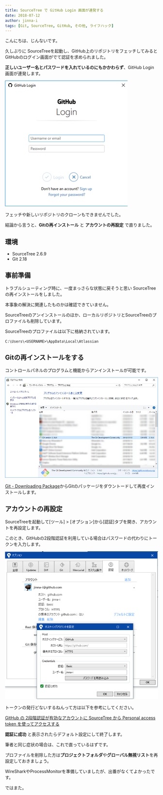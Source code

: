 ```yaml
---
title: SourceTree で GitHub Login 画面が連発する
date: 2018-07-12
author: jinna-i
tags: [Git, SourceTree, GitHub, その他, ライフハック]
---
```


こんにちは、じんないです。

久しぶりに SourceTreeを起動し、GitHub上のリポジトリをフェッチしてみるとGitHubのログイン画面がでて認証を求められました。

**正しいユーザー名とパスワードを入れているのにもかかわらず**、GitHub Login 画面が連発します。

![](images/requires-github-authentication-many-times-with-sourcetree-1.png)

フェッチや新しいリポジトリのクローンもできませんでした。

結論から言うと、**Gitの再インストール** と **アカウントの再設定** で直りました。

## 環境

* SourceTree 2.6.9
* Git 2.18

## 事前準備

トラブルシューティング時に、一度まっさらな状態に戻そうと思い SourceTreeの再インストールをしました。

本事象の解決に関連したものかは確認できていません。

SourceTreeのアンインストールのほか、ローカルリポジトリとSourceTreeのプロファイルも削除しています。

SourceTreeのプロファイルは以下に格納されています。

`C:\Users\<USERNAME>\AppData\Local\Atlassian`

## Gitの再インストールをする

コントロールパネルのプログラムと機能からアンインストールが可能です。

![](images/requires-github-authentication-many-times-with-sourcetree-2.png)

[Git - Downloading Package](https://git-scm.com/download/win)からGitのパッケージをダウントードして再度インストールします。

## アカウントの再設定

SourceTreeを起動して[ツール] > [オプション]から[認証]タブを開き、アカウントを再設定します。

このとき、GitHubの2段階認証を利用している場合はパスワードの代わりにトークンを入力します。

![](images/requires-github-authentication-many-times-with-sourcetree-3.png)

トークンの発行どないするねんって方は以下を参考にしてください。

[GitHub の 2段階認証が有効なアカウントに SourceTree から Personal access token を使ってアクセスする](https://mseeeen.msen.jp/access-github-with-sourcetree-with-two-factor-authentication/)

**認証に成功** と表示されたらデフォルト設定にして終了します。

筆者と同じ症状の場合は、これで直っているはずです。

プロファイルを削除した方は**プロジェクトフォルダ**や**グローバル無視リスト**を再設定しておきましょう。

WireSharkやProcessMonitorを準備していましたが、出番がなくてよかったです。

ではまた。